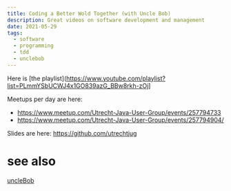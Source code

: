 ```yaml
---
title: Coding a Better Wold Together (with Uncle Bob)
description: Great videos on software development and management
date: 2021-05-29
tags:
  - software
  - programming
  - tdd
  - unclebob
---
```


Here is [the playlist](https://www.youtube.com/playlist?list=PLmmYSbUCWJ4x1GO839azG_BBw8rkh-zOj]

Meetups per day are here:
- https://www.meetup.com/Utrecht-Java-User-Group/events/257794733
- https://www.meetup.com/Utrecht-Java-User-Group/events/257794904/

Slides are here: https://github.com/utrechtjug

# see also
[uncleBob](uncleBob.md)